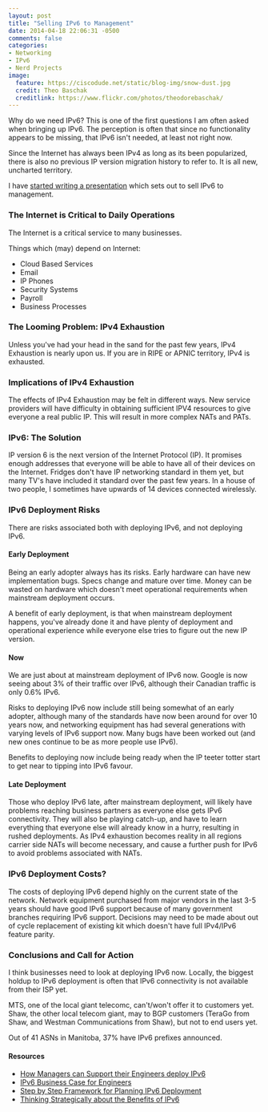 ```yaml
---
layout: post
title: "Selling IPv6 to Management"
date: 2014-04-18 22:06:31 -0500
comments: false
categories: 
- Networking
- IPv6
- Nerd Projects
image:
  feature: https://ciscodude.net/static/blog-img/snow-dust.jpg
  credit: Theo Baschak
  creditlink: https://www.flickr.com/photos/theodorebaschak/
---
```

Why do we need IPv6? This is one of the first questions I am often asked when bringing up IPv6. The perception is often that since no functionality appears to be missing, that IPv6 isn't needed, at least not right now. 

Since the Internet has always been IPv4 as long as its been popularized, there is also no previous IP version migration history to refer to. It is all new, uncharted territory.

<!--more-->

I have [started writing a presentation](https://github.com/tbaschak/ipv6-mfnerc) which sets out to sell IPv6 to management. 

### The Internet is Critical to Daily Operations

The Internet is a critical service to many businesses. 

Things which (may) depend on Internet:

*	Cloud Based Services
*	Email
*	IP Phones
*	Security Systems
*	Payroll
*	Business Processes

### The Looming Problem: IPv4 Exhaustion

Unless you've had your head in the sand for the past few years, IPv4 Exhaustion is nearly upon us. If you are in RIPE or APNIC territory, IPv4 is exhausted.

### Implications of IPv4 Exhaustion

The effects of IPv4 Exhaustion may be felt in different ways. New service providers will have difficulty in obtaining sufficient IPV4 resources to give everyone a real public IP. This will result in more complex NATs and PATs. 

### IPv6: The Solution

IP version 6 is the next version of the Internet Protocol (IP). It promises enough addresses that everyone will be able to have all of their devices on the Internet. Fridges don't have IP networking standard in them yet, but many TV's have included it standard over the past few years. In a house of two people, I sometimes have upwards of 14 devices connected wirelessly. 

### IPv6 Deployment Risks

There are risks associated both with deploying IPv6, and not deploying IPv6.

#### Early Deployment

Being an early adopter always has its risks. Early hardware can have new implementation bugs. Specs change and mature over time. Money can be wasted on hardware which doesn't meet operational requirements when mainstream deployment occurs.

A benefit of early deployment, is that when mainstream deployment happens, you've already done it and have plenty of deployment and operational experience while everyone else tries to figure out the new IP version.

#### Now

We are just about at mainstream deployment of IPv6 now. Google is now seeing about 3% of their traffic over IPv6, although their Canadian traffic is only 0.6% IPv6. 

Risks to deploying IPv6 now include still being somewhat of an early adopter, although many of the standards have now been around for over 10 years now, and networking equipment has had several generations with varying levels of IPv6 support now. Many bugs have been worked out (and new ones continue to be as more people use IPv6).

Benefits to deploying now include being ready when the IP teeter totter start to get near to tipping into IPv6 favour.

#### Late Deployment

Those who deploy IPv6 late, after mainstream deployment, will likely have problems reaching business partners as everyone else gets IPv6 connectivity. They will also be playing catch-up, and have to learn everything that everyone else will already know in a hurry, resulting in rushed deployments. As IPv4 exhaustion becomes reality in all regions carrier side NATs will become necessary, and cause a further push for IPv6 to avoid problems associated with NATs.

### IPv6 Deployment Costs?

The costs of deploying IPv6 depend highly on the current state of the network. Network equipment purchased from major vendors in the last 3-5 years should have good IPv6 support because of many government branches requiring IPv6 support. Decisions may need to be made about out of cycle replacement of existing kit which doesn't have full IPv4/IPv6 feature parity. 

### Conclusions and Call for Action

I think businesses need to look at deploying IPv6 now. Locally, the biggest holdup to IPv6 deployment is often that IPv6 connectivity is not available from their ISP yet.

MTS, one of the local giant telecomc, can't/won't offer it to customers yet. Shaw, the other local telecom giant, may to BGP customers (TeraGo from Shaw, and Westman Communications from Shaw), but not to end users yet. 

Out of 41 ASNs in Manitoba, 37% have IPv6 prefixes announced.


#### Resources

*	[How Managers can Support their Engineers deploy IPv6](http://www.circleid.com/posts/20140305_how_managers_can_support_their_engineers_deploy_ipv6/)
*	[IPv6 Business Case for Engineers](http://techxcellence.net/2013/03/05/v6-business-case-for-engineers/)
*	[Step by Step Framework for Planning IPv6 Deployment](http://techxcellence.net/2013/01/28/step-by-step-framework-for-planning-ipv6-deployment/)
*	[Thinking Strategically about the Benefits of IPv6](http://www.circleid.com/posts/20140201_thinking_strategically_about_the_benefits_of_ipv6/)


